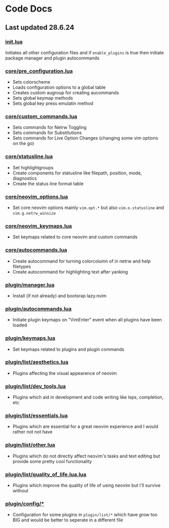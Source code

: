 # Code Docs
## Last updated 28.6.24

### [init.lua](./../lua/ax_config/init.lua)
Initiates all other configuration files and if `enable_plugins` is true then 
initiate package manager and plugin autocommands

### [core/pre_configuration.lua](./../lua/ax_config/core/pre_configuration.lua)
* Sets colorscheme
* Loads configuration options to a global table
* Creates custom augroup for creating aucommands
* Sets global keymap methods
* Sets global key press emulatin method

### [core/custom_commands.lua](./../lua/ax_config/core/custom_commands.lua)
* Sets commands for Netrw Toggling
* Sets commands for Substitutions
* Sets commands for Live Option Changes (changing some vim options on the go)

### [core/statusline.lua](./../lua/ax_config/core/statusline.lua)
* Set highlightgroups
* Create components for statusline like filepath, position, mode, diagnostics
* Create the status line format table

### [core/neovim_options.lua](./../lua/ax_config/core/neovim_options.lua)
* Set core neovim options mainly `vim.opt.*` but also `vim.o.statusline` and 
`vim.g.netrw_winsize`

### [core/neovim_keymaps.lua](./../lua/ax_config/core/neovim_keymaps.lua)
* Set keymaps related to core neovim and custom commands

### [core/autocommands.lua](./../lua/ax_config/core/autocommands.lua)
* Create autocommand for turning colorcolumn of in netrw and help filetypes
* Create autocommand for highlighting text after yanking

### [plugin/manager.lua](./../lua/ax_config/plugin/manager.lua)
* Install (if not already) and bootsrap lazy.nvim

### [plugin/autocommands.lua](./../lua/ax_config/plugin/autocommands.lua)
* Initiate plugin keymaps on "VimEnter" event when all plugins have been 
loaded

### [plugin/keymaps.lua](./../lua/ax_config/plugin/keymaps.lua)
* Set keymaps related to plugins and plugin commands

### [plugin/list/aesthetics.lua](./../lua/ax_config/plugin/list/aesthetics.lua)
* Plugins affecting the visual appearence of neovim

### [plugin/list/dev_tools.lua](./../lua/ax_config/plugin/list/dev_tools.lua)
* Plugins which aid in development and code writing like lsps, completion, 
etc

### [plugin/list/essentials.lua](./../lua/ax_config/plugin/list/essentials.lua)
* Plugins which are essential for a great neovim experience and I would 
rather not not have

### [plugin/list/other.lua](./../lua/ax_config/plugin/list/other.lua)
* Plugins which do not directly affect neovim's tasks and text editing but 
provide some pretty cool functionality

### [plugin/list/quality_of_life.lua.lua](./../lua/ax_config/plugin/list/quality_of_life.lua)
* Plugins which improve the quality of life of using neovim but I'll survive 
without

### [plugin/config/*](./../lua/ax_config/plugin/config)
* Configuration for some plugins in `plugin/list/*` which have grow too BIG 
and would be better to seperate in a different file
